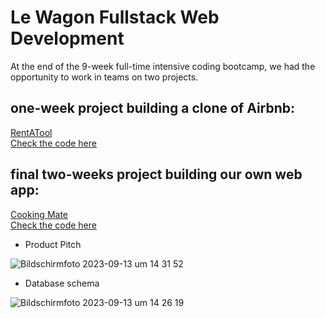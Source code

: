 # Le Wagon Fullstack Web Development

At the end of the 9-week full-time intensive coding bootcamp, we had the opportunity to work in teams on two projects.

## one-week project building a clone of Airbnb:
[RentATool](https://airbnb-mdarbois-2df6fe8522d7.herokuapp.com)  
[Check the code here](https://github.com/mdarbois/Rent-a-tool)  

## final two-weeks project building our own web app:
[Cooking Mate](http://www.cookingmate.site)  
[Check the code here](https://github.com/mdarbois/LeWagon-Fullstack/tree/main/CookingMate) 

- Product Pitch

![Bildschirmfoto 2023-09-13 um 14 31 52](https://github.com/mdarbois/LeWagon-Fullstack/assets/119587916/5c646479-1516-4f13-aa97-9fed7008d664)

- Database schema

![Bildschirmfoto 2023-09-13 um 14 26 19](https://github.com/mdarbois/LeWagon-Fullstack/assets/119587916/95ed4743-3212-400f-9be4-6b1c3c0b42ec)
